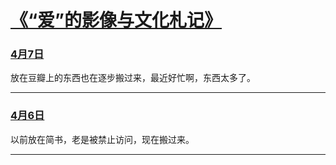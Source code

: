 # [《“爱”的影像与文化札记》](https://github.com/raffello/raffello.github.io)

### [4月7日]()

放在豆瓣上的东西也在逐步搬过来，最近好忙啊，东西太多了。

***

### [4月6日]()

以前放在简书，老是被禁止访问，现在搬过来。

***
